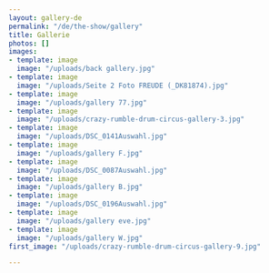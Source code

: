 ```yaml
---
layout: gallery-de
permalink: "/de/the-show/gallery"
title: Gallerie
photos: []
images:
- template: image
  image: "/uploads/back gallery.jpg"
- template: image
  image: "/uploads/Seite 2 Foto FREUDE (_DK81874).jpg"
- template: image
  image: "/uploads/gallery 77.jpg"
- template: image
  image: "/uploads/crazy-rumble-drum-circus-gallery-3.jpg"
- template: image
  image: "/uploads/DSC_0141Auswahl.jpg"
- template: image
  image: "/uploads/gallery F.jpg"
- template: image
  image: "/uploads/DSC_0087Auswahl.jpg"
- template: image
  image: "/uploads/gallery B.jpg"
- template: image
  image: "/uploads/DSC_0196Auswahl.jpg"
- template: image
  image: "/uploads/gallery eve.jpg"
- template: image
  image: "/uploads/gallery W.jpg"
first_image: "/uploads/crazy-rumble-drum-circus-gallery-9.jpg"

---
```

